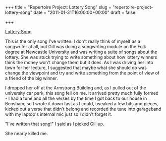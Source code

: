 +++
title = "Repertoire Project: Lottery Song"
slug = "repertoire-project-lottery-song"
date = "2011-01-31T16:00:00+00:00"
draft = false

+++

<span><a href="http://soundcloud.com/pdcawley/lottery-song" class="embed">Lottery Song</a></span>

This is the only song I've written. I don't really think of myself as a songwriter at all, but Gill was doing a songwriting module on the Folk degree at Newcastle University and was writing a suite of songs about the lottery. She was stuck trying to write something about how lottery winners think the money won't change them but it does. As I was driving her into town for her lecture, I suggested that maybe what she should do was change the viewpoint and try and write something from the point of view of a friend of the big winner.

I dropped her off at the Armstrong Building and, as I pulled out of the university car park, this song fell on me. It arrived pretty much fully formed - I had a tune and all the verses by the time I got back to our house in Bensham, so I wrote it down fast as I could, tweaked a few bits and pieces, kicked out a verse that didn't belong and recorded the tune into garageband with my laptop's internal mic just so I didn't forget it.

"I've written that song!" I said as I picked Gill up.

She nearly killed me.
